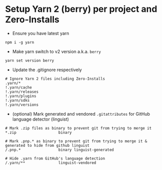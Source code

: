 # Setup Yarn 2 (berry) per project and Zero-Installs

* Ensure you have latest yarn

```
npm i -g yarn
```

* Make yarn switch to v2 version a.k.a. `berry`

```
yarn set version berry
```

* Update the .gitignore respectively

```
# Ignore Yarn 2 files including Zero-Installs
.yarn/*
!.yarn/cache
!.yarn/releases
!.yarn/plugins
!.yarn/sdks
!.yarn/versions
```

* (optional) Mark generated and vendored `.gitattributes` for GitHub language detector (linguist)

```
# Mark .zip files as binary to prevent git from trying to merge it
*.zip                   binary

# Mark .pnp.* as binary to prevent git from trying to merge it & generated to hide from github linguist
/.pnp.*                 binary linguist-generated

# Hide .yarn from GitHub's language detection
/.yarn/**               linguist-vendored
```
